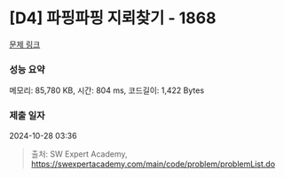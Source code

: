 # [D4] 파핑파핑 지뢰찾기 - 1868 

[문제 링크](https://swexpertacademy.com/main/code/problem/problemDetail.do?contestProbId=AV5LwsHaD1MDFAXc) 

### 성능 요약

메모리: 85,780 KB, 시간: 804 ms, 코드길이: 1,422 Bytes

### 제출 일자

2024-10-28 03:36



> 출처: SW Expert Academy, https://swexpertacademy.com/main/code/problem/problemList.do